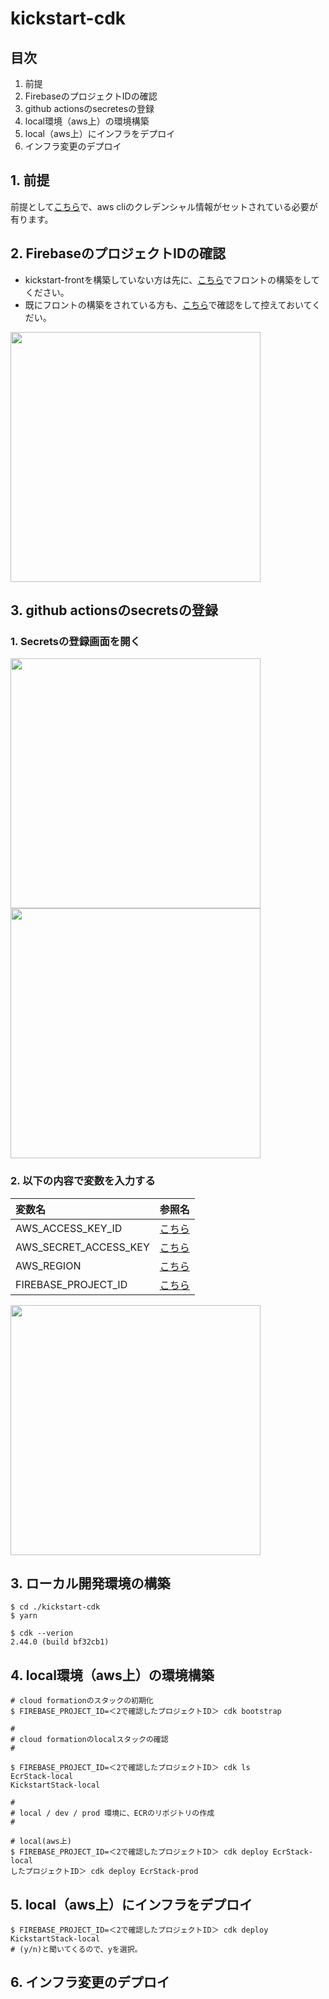 # kickstart-cdk

## 目次
1. 前提
2. FirebaseのプロジェクトIDの確認
3. github actionsのsecretesの登録
4. local環境（aws上）の環境構築
5. local（aws上）にインフラをデプロイ
6. インフラ変更のデプロイ

## 1. 前提
前提として[こちら](https://github.com/yokohama/kickstart#kickstart-1)で、aws cliのクレデンシャル情報がセットされている必要が有ります。

## 2. FirebaseのプロジェクトIDの確認
- kickstart-frontを構築していない方は先に、[こちら](https://github.com/yokohama/kickstart-front)でフロントの構築をしてください。
- 既にフロントの構築をされている方も、[こちら](https://github.com/yokohama/kickstart-front/blob/development/README.md#kickstart-front-3-1)で確認をして控えておいてくだい。

<img src="https://user-images.githubusercontent.com/1023421/193443389-b613c4b2-2148-4210-8c4b-f6515a4222b3.png" width="400">

## 3. github actionsのsecretsの登録

### 1. Secretsの登録画面を開く
<img src="https://user-images.githubusercontent.com/1023421/193443783-c0d0a453-1b85-4d82-b30a-6068658a21d7.png" width="400">

<img src="https://user-images.githubusercontent.com/1023421/193443820-4288a0f3-10ed-4bfa-824e-e80916ff38a8.png" width="400">

### 2. 以下の内容で変数を入力する
| 変数名 | 参照名 |
| :--- | :--- |
| AWS_ACCESS_KEY_ID | [こちら](https://github.com/yokohama/kickstart/blob/main/README.md#kickstart-1-11) |
| AWS_SECRET_ACCESS_KEY | [こちら](https://github.com/yokohama/kickstart/blob/main/README.md#kickstart-1-11) |
| AWS_REGION | [こちら](https://github.com/yokohama/kickstart/blob/main/README.md#kickstart-1-11) |
| FIREBASE_PROJECT_ID | [こちら](https://github.com/yokohama/kickstart-front/blob/development/README.md#kickstart-front-3-1) |

<img src="https://user-images.githubusercontent.com/1023421/193444810-92fcf0af-ae76-48bd-a408-b4019db6d1b9.png" width="400">

## 3. ローカル開発環境の構築
```
$ cd ./kickstart-cdk
$ yarn

$ cdk --verion
2.44.0 (build bf32cb1)
```

## 4. local環境（aws上）の環境構築
```
# cloud formationのスタックの初期化
$ FIREBASE_PROJECT_ID=＜2で確認したプロジェクトID＞ cdk bootstrap

#
# cloud formationのlocalスタックの確認
#

$ FIREBASE_PROJECT_ID=＜2で確認したプロジェクトID＞ cdk ls
EcrStack-local
KickstartStack-local

#
# local / dev / prod 環境に、ECRのリポジトリの作成
#

# local(aws上)
$ FIREBASE_PROJECT_ID=＜2で確認したプロジェクトID＞ cdk deploy EcrStack-local
したプロジェクトID＞ cdk deploy EcrStack-prod
```

## 5. local（aws上）にインフラをデプロイ
```
$ FIREBASE_PROJECT_ID=＜2で確認したプロジェクトID＞ cdk deploy KickstartStack-local
# (y/n)と聞いてくるので、yを選択。
```

## 6. インフラ変更のデプロイ
